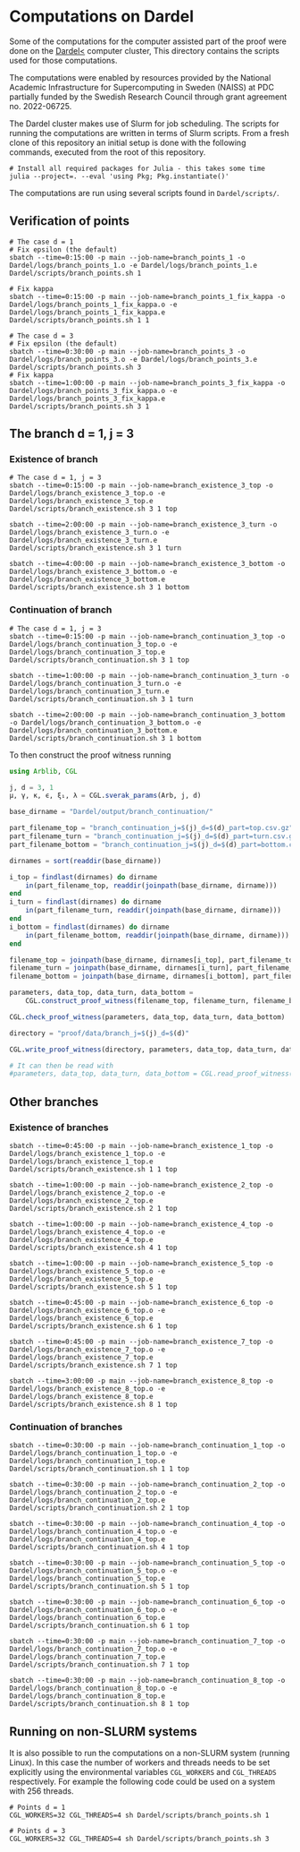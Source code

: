 # Computations on Dardel
Some of the computations for the computer assisted part of the proof
were done on the
[Dardel<](https://www.pdc.kth.se/hpc-services/computing-systems/about-the-dardel-hpc-system-1.1053338)
computer cluster, This directory contains the scripts used for those
computations.

The computations were enabled by resources provided by the National
Academic Infrastructure for Supercomputing in Sweden (NAISS) at PDC
partially funded by the Swedish Research Council through grant
agreement no. 2022-06725.

The Dardel cluster makes use of Slurm for job scheduling. The scripts
for running the computations are written in terms of Slurm scripts.
From a fresh clone of this repository an initial setup is done with
the following commands, executed from the root of this repository.

``` shell
# Install all required packages for Julia - this takes some time
julia --project=. --eval 'using Pkg; Pkg.instantiate()'
```

The computations are run using several scripts found in
`Dardel/scripts/`.

## Verification of points

``` shell
# The case d = 1
# Fix epsilon (the default)
sbatch --time=0:15:00 -p main --job-name=branch_points_1 -o Dardel/logs/branch_points_1.o -e Dardel/logs/branch_points_1.e Dardel/scripts/branch_points.sh 1

# Fix kappa
sbatch --time=0:15:00 -p main --job-name=branch_points_1_fix_kappa -o Dardel/logs/branch_points_1_fix_kappa.o -e Dardel/logs/branch_points_1_fix_kappa.e Dardel/scripts/branch_points.sh 1 1

# The case d = 3
# Fix epsilon (the default)
sbatch --time=0:30:00 -p main --job-name=branch_points_3 -o Dardel/logs/branch_points_3.o -e Dardel/logs/branch_points_3.e Dardel/scripts/branch_points.sh 3
# Fix kappa
sbatch --time=1:00:00 -p main --job-name=branch_points_3_fix_kappa -o Dardel/logs/branch_points_3_fix_kappa.o -e Dardel/logs/branch_points_3_fix_kappa.e Dardel/scripts/branch_points.sh 3 1
```

## The branch d = 1, j = 3

### Existence of branch

``` shell
# The case d = 1, j = 3
sbatch --time=0:15:00 -p main --job-name=branch_existence_3_top -o Dardel/logs/branch_existence_3_top.o -e Dardel/logs/branch_existence_3_top.e Dardel/scripts/branch_existence.sh 3 1 top

sbatch --time=2:00:00 -p main --job-name=branch_existence_3_turn -o Dardel/logs/branch_existence_3_turn.o -e Dardel/logs/branch_existence_3_turn.e Dardel/scripts/branch_existence.sh 3 1 turn

sbatch --time=4:00:00 -p main --job-name=branch_existence_3_bottom -o Dardel/logs/branch_existence_3_bottom.o -e Dardel/logs/branch_existence_3_bottom.e Dardel/scripts/branch_existence.sh 3 1 bottom
```

### Continuation of branch

``` shell
# The case d = 1, j = 3
sbatch --time=0:15:00 -p main --job-name=branch_continuation_3_top -o Dardel/logs/branch_continuation_3_top.o -e Dardel/logs/branch_continuation_3_top.e Dardel/scripts/branch_continuation.sh 3 1 top

sbatch --time=1:00:00 -p main --job-name=branch_continuation_3_turn -o Dardel/logs/branch_continuation_3_turn.o -e Dardel/logs/branch_continuation_3_turn.e Dardel/scripts/branch_continuation.sh 3 1 turn

sbatch --time=2:00:00 -p main --job-name=branch_continuation_3_bottom -o Dardel/logs/branch_continuation_3_bottom.o -e Dardel/logs/branch_continuation_3_bottom.e Dardel/scripts/branch_continuation.sh 3 1 bottom
```

To then construct the proof witness running

``` julia
using Arblib, CGL

j, d = 3, 1
μ, γ, κ, ϵ, ξ₁, λ = CGL.sverak_params(Arb, j, d)

base_dirname = "Dardel/output/branch_continuation/"

part_filename_top = "branch_continuation_j=$(j)_d=$(d)_part=top.csv.gz"
part_filename_turn = "branch_continuation_j=$(j)_d=$(d)_part=turn.csv.gz"
part_filename_bottom = "branch_continuation_j=$(j)_d=$(d)_part=bottom.csv.gz"

dirnames = sort(readdir(base_dirname))

i_top = findlast(dirnames) do dirname
    in(part_filename_top, readdir(joinpath(base_dirname, dirname)))
end
i_turn = findlast(dirnames) do dirname
    in(part_filename_turn, readdir(joinpath(base_dirname, dirname)))
end
i_bottom = findlast(dirnames) do dirname
    in(part_filename_bottom, readdir(joinpath(base_dirname, dirname)))
end

filename_top = joinpath(base_dirname, dirnames[i_top], part_filename_top)
filename_turn = joinpath(base_dirname, dirnames[i_turn], part_filename_turn)
filename_bottom = joinpath(base_dirname, dirnames[i_bottom], part_filename_bottom)

parameters, data_top, data_turn, data_bottom =
    CGL.construct_proof_witness(filename_top, filename_turn, filename_bottom, ξ₁, λ);

CGL.check_proof_witness(parameters, data_top, data_turn, data_bottom)

directory = "proof/data/branch_j=$(j)_d=$(d)"

CGL.write_proof_witness(directory, parameters, data_top, data_turn, data_bottom)

# It can then be read with
#parameters, data_top, data_turn, data_bottom = CGL.read_proof_witness(directory)
```

## Other branches

### Existence of branches

``` shell
sbatch --time=0:45:00 -p main --job-name=branch_existence_1_top -o Dardel/logs/branch_existence_1_top.o -e Dardel/logs/branch_existence_1_top.e Dardel/scripts/branch_existence.sh 1 1 top

sbatch --time=1:00:00 -p main --job-name=branch_existence_2_top -o Dardel/logs/branch_existence_2_top.o -e Dardel/logs/branch_existence_2_top.e Dardel/scripts/branch_existence.sh 2 1 top

sbatch --time=1:00:00 -p main --job-name=branch_existence_4_top -o Dardel/logs/branch_existence_4_top.o -e Dardel/logs/branch_existence_4_top.e Dardel/scripts/branch_existence.sh 4 1 top

sbatch --time=1:00:00 -p main --job-name=branch_existence_5_top -o Dardel/logs/branch_existence_5_top.o -e Dardel/logs/branch_existence_5_top.e Dardel/scripts/branch_existence.sh 5 1 top

sbatch --time=0:45:00 -p main --job-name=branch_existence_6_top -o Dardel/logs/branch_existence_6_top.o -e Dardel/logs/branch_existence_6_top.e Dardel/scripts/branch_existence.sh 6 1 top

sbatch --time=0:45:00 -p main --job-name=branch_existence_7_top -o Dardel/logs/branch_existence_7_top.o -e Dardel/logs/branch_existence_7_top.e Dardel/scripts/branch_existence.sh 7 1 top

sbatch --time=3:00:00 -p main --job-name=branch_existence_8_top -o Dardel/logs/branch_existence_8_top.o -e Dardel/logs/branch_existence_8_top.e Dardel/scripts/branch_existence.sh 8 1 top
```

### Continuation of branches

``` shell
sbatch --time=0:30:00 -p main --job-name=branch_continuation_1_top -o Dardel/logs/branch_continuation_1_top.o -e Dardel/logs/branch_continuation_1_top.e Dardel/scripts/branch_continuation.sh 1 1 top

sbatch --time=0:30:00 -p main --job-name=branch_continuation_2_top -o Dardel/logs/branch_continuation_2_top.o -e Dardel/logs/branch_continuation_2_top.e Dardel/scripts/branch_continuation.sh 2 1 top

sbatch --time=0:30:00 -p main --job-name=branch_continuation_4_top -o Dardel/logs/branch_continuation_4_top.o -e Dardel/logs/branch_continuation_4_top.e Dardel/scripts/branch_continuation.sh 4 1 top

sbatch --time=0:30:00 -p main --job-name=branch_continuation_5_top -o Dardel/logs/branch_continuation_5_top.o -e Dardel/logs/branch_continuation_5_top.e Dardel/scripts/branch_continuation.sh 5 1 top

sbatch --time=0:30:00 -p main --job-name=branch_continuation_6_top -o Dardel/logs/branch_continuation_6_top.o -e Dardel/logs/branch_continuation_6_top.e Dardel/scripts/branch_continuation.sh 6 1 top

sbatch --time=0:30:00 -p main --job-name=branch_continuation_7_top -o Dardel/logs/branch_continuation_7_top.o -e Dardel/logs/branch_continuation_7_top.e Dardel/scripts/branch_continuation.sh 7 1 top

sbatch --time=0:30:00 -p main --job-name=branch_continuation_8_top -o Dardel/logs/branch_continuation_8_top.o -e Dardel/logs/branch_continuation_8_top.e Dardel/scripts/branch_continuation.sh 8 1 top
```

## Running on non-SLURM systems
It is also possible to run the computations on a non-SLURM system
(running Linux). In this case the number of workers and threads needs
to be set explicitly using the environmental variables `CGL_WORKERS`
and `CGL_THREADS` respectively. For example the following code could
be used on a system with 256 threads.

``` shell
# Points d = 1
CGL_WORKERS=32 CGL_THREADS=4 sh Dardel/scripts/branch_points.sh 1

# Points d = 3
CGL_WORKERS=32 CGL_THREADS=4 sh Dardel/scripts/branch_points.sh 3
```
